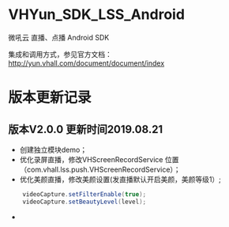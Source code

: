 # VHYun_SDK_LSS_Android
微吼云 直播、点播 Android SDK  

集成和调用方式，参见官方文档：http://yun.vhall.com/document/document/index

# 版本更新记录

## 版本V2.0.0 更新时间2019.08.21
* 创建独立模块demo；
* 优化录屏直播，修改VHScreenRecordService 位置（com.vhall.lss.push.VHScreenRecordService）；
* 优化美颜直播，修改美颜设置(发直播默认开启美颜，美颜等级1）;  

```Java
    videoCapture.setFilterEnable(true);
    videoCapture.setBeautyLevel(level);
```
* 
